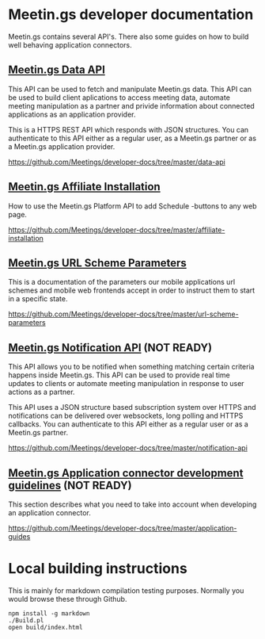 # Meetin.gs developer documentation

Meetin.gs contains several API's. There also some guides on how to build well behaving application connectors. 

## [Meetin.gs Data API](https://github.com/Meetings/developer-docs/tree/master/data-api)

This API can be used to fetch and manipulate Meetin.gs data. This API can be used to build client aplications to access meeting data, automate meeting manipulation as a partner and privide information about connected applications as an application provider.

This is a HTTPS REST API which responds with JSON structures. You can authenticate to this API either as a regular user, as a Meetin.gs partner or as a Meetin.gs application provider.

https://github.com/Meetings/developer-docs/tree/master/data-api

## [Meetin.gs Affiliate Installation](https://github.com/Meetings/developer-docs/tree/master/affiliate-installation)

How to use the Meetin.gs Platform API to add Schedule -buttons to any web page.

https://github.com/Meetings/developer-docs/tree/master/affiliate-installation

## [Meetin.gs URL Scheme Parameters](https://github.com/Meetings/developer-docs/tree/master/url-scheme-parameters)

This is a documentation of the parameters our mobile applications url schemes and mobile web frontends accept in order to instruct them to start in a specific state.

https://github.com/Meetings/developer-docs/tree/master/url-scheme-parameters

## [Meetin.gs Notification API](https://github.com/Meetings/developer-docs/tree/master/notification-api) (NOT READY)

This API allows you to be notified when something matching certain criteria happens inside Meetin.gs. This API can be used to provide real time updates to clients or automate meeting manipulation in response to user actions as a partner.

This API uses a JSON structure based subscription system over HTTPS and notifications can be delivered over websockets, long polling and HTTPS callbacks. You can authenticate to this API either as a regular user or as a Meetin.gs partner.

https://github.com/Meetings/developer-docs/tree/master/notification-api

## [Meetin.gs Application connector development guidelines](https://github.com/Meetings/developer-docs/tree/master/application-guides) (NOT READY)

This section describes what you need to take into account when developing an application connector.

https://github.com/Meetings/developer-docs/tree/master/application-guides

# Local building instructions

This is mainly for markdown compilation testing purposes. Normally you would browse these through Github.

    npm install -g markdown
    ./Build.pl
    open build/index.html

